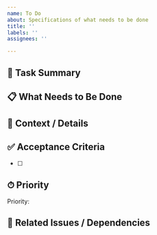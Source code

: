 ```yaml
---
name: To Do
about: Specifications of what needs to be done
title: ''
labels: ''
assignees: ''

---
```


## 📝 Task Summary
<!-- Provide a clear and concise title or summary of the task -->

## 📋 What Needs to Be Done
<!-- Describe the specific task or action item. Be clear about what's expected -->

## 🧠 Context / Details
<!-- Include any background info, references, links, or reasoning for this task -->

## ✅ Acceptance Criteria
<!-- List the conditions that must be met for this task to be considered complete -->
- [ ] 

## ⏱ Priority
<!-- Choose one: High / Medium / Low -->
Priority: 

## 🧩 Related Issues / Dependencies
<!-- Link any related issues, PRs, or blockers -->
